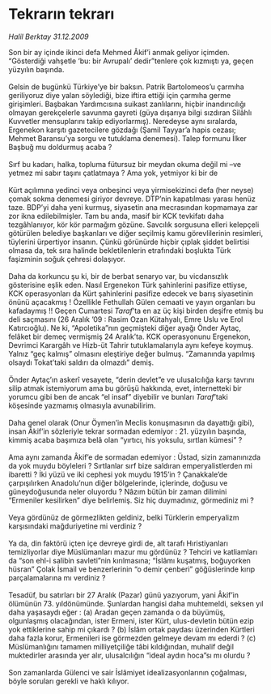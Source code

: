 # Tekrarın tekrarı

*Halil Berktay 31.12.2009*

<div class="yazi">Son bir ay içinde ikinci defa Mehmed Âkif’i anmak geliyor içimden. “Gösterdiği vahşetle ‘bu: bir Avrupalı’ dedir”tenlere çok kızmıştı ya, geçen yüzyılın başında. <br/><br/>Gelsin de bugünkü Türkiye’ye bir baksın. Patrik Bartolomeos’u çarmıha geriliyoruz diye yalan söylediği, bize iftira ettiği için çarmıha germe girişimleri. Başbakan Yardımcısına suikast zanlılarını, hiçbir inandırıcılığı olmayan gerekçelerle savunma gayreti (güya dışarıya bilgi sızdıran Silâhlı Kuvvetler mensuplarını takip ediyorlarmış). Neredeyse aynı sıralarda, Ergenekon karşıtı gazetecilere gözdağı (Şamil Tayyar’a hapis cezası; Mehmet Baransu’ya sorgu ve tutuklama denemesi). Talep formunu İlker Başbuğ mu doldurmuş acaba ? <br/><br/>Sırf bu kadarı, halka, topluma fütursuz bir meydan okuma değil mi –ve yetmez mi sabır taşını çatlatmaya ? Ama yok, yetmiyor ki bir de <br/><br/>Kürt açılımına yedinci veya onbeşinci veya yirmisekizinci defa (her neyse) çomak sokma denemesi giriyor devreye. DTP’nin kapatılması yarası henüz taze. BDP’yi daha yeni kurmuş, siyasetin ana mecrasından kopmamaya zar zor ikna edilebilmişler. Tam bu anda, masif bir KCK tevkifatı daha tezgâhlanıyor, kör kör parmağım gözüne. Savcılık sorgusuna elleri kelepçeli götürülen belediye başkanları ve diğer seçilmiş kamu görevlilerinin resimleri, tüylerini ürpertiyor insanın. Çünkü görünürde hiçbir çıplak şiddet belirtisi olmasa da, tek sıra halinde bekletilenlerin etrafındaki boşlukta Türk faşizminin soğuk çehresi dolaşıyor. <br/><br/>Daha da korkuncu şu ki, bir de berbat senaryo var, bu vicdansızlık gösterisine eşlik eden. Nasıl Ergenekon Türk şahinlerini pasifize ettiyse, KCK operasyonları da Kürt şahinlerini pasifize edecek ve barış siyasetinin önünü açacakmış ! Özellikle Fethullah Gülen cemaati ve yayın organları bu kafadaymış !! Geçen Cumartesi <i>Taraf</i>’ta en az üç kişi birden deşifre etmiş bu deli saçmasını (26 Aralık ’09 : Rasim Ozan Kütahyalı, Emre Uslu ve Erol Katırcıoğlu). Ne ki, “Apoletika”nın geçmişteki diğer ayağı Önder Aytaç, felâket bir demeç vermişmiş 24 Aralık’ta. KCK operasyonunu Ergenekon, Devrimci Karargâh ve Hizb-üt Tahrir tutuklamalarıyla aynı kefeye koymuş. Yalnız “geç kalmış” olmasını eleştiriye değer bulmuş. “Zamanında yapılmış olsaydı Tokat’taki saldırı da olmazdı” demiş. <br/><br/>Önder Aytaç’ın askerî vesayete, “derin devlet”e ve ulusalcılığa karşı tavrını silip atmak istemiyorum ama bu görüşü hakkında, evet, internetteki bir yorumcu gibi ben de ancak “el insaf” diyebilir ve bunları <i>Taraf</i>’taki köşesinde yazmamış olmasıyla avunabilirim. <br/><br/>Daha genel olarak (Onur Öymen’in Meclis konuşmasının da dayattığı gibi), insan Âkif’in sözleriyle tekrar sormadan edemiyor : 21. yüzyılın başında, kimmiş acaba başımıza belâ olan “yırtıcı, his yoksulu, sırtlan kümesi” ? <br/><br/>Ama aynı zamanda Âkif’e de sormadan edemiyor : Üstad, sizin zamanınızda da yok muydu böyleleri ? Sırtlanlar sırf bize saldıran emperyalistlerden mi ibaretti ? İki yüzü ve iki cephesi yok muydu 1915’in ? Çanakkale’de çarpışılırken Anadolu’nun diğer bölgelerinde, içlerinde, doğusu ve güneydoğusunda neler oluyordu ? Nâzım bütün bir zaman dilimini “Ermeniler kesilirken” diye belirlemiş. Siz hiç duymadınız, görmediniz mi ? <br/><br/>Veya gördünüz de görmezlikten geldiniz, belki Türklerin emperyalizm karşısındaki mağduriyetine mi verdiniz ? <br/><br/>Ya da, din faktörü içten içe devreye girdi de, alt tarafı Hıristiyanları temizliyorlar diye Müslümanları mazur mu gördünüz ? Tehciri ve katliamları da “son ehl-i salibin savleti”nin kırılmasına; “İslâmı kuşatmış, boğuyorken hüsran” Çolak İsmail ve benzerlerinin “o demir çenberi” göğüslerinde kırıp parçalamalarına mı verdiniz ? <br/><br/>Tesadüf, bu satırları bir 27 Aralık (Pazar) günü yazıyorum, yani Âkif’in ölümünün 73. yıldönümünde. Şunlardan hangisi daha muhtemeldi, seksen yıl daha yaşasaydı eğer : (a) Aradan geçen zamanda o da büyümüş, olgunlaşmış olacağından, ister Ermeni, ister Kürt, ulus-devletin bütün ezip yok ettiklerine sahip mi çıkardı ? (b) İslâm ortak paydası üzerinden Kürtleri daha fazla korur, Ermenileri ise görmezden gelmeye devam mı ederdi ? (c) Müslümanlığını tamamen milliyetçiliğe tâbi kıldığından, muhalif değil muktedirler arasında yer alır, ulusalcılığın “ideal aydın hoca”sı mı olurdu ? <br/><br/>Son zamanlarda Gülenci ve sair İslâmiyet idealizasyonlarının çoğalması, böyle soruları gerekli ve haklı kılıyor.
              </div>
